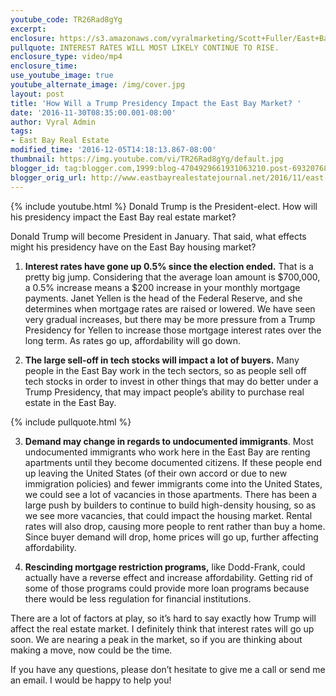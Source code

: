 ```yaml
---
youtube_code: TR26Rad8gYg
excerpt:
enclosure: https://s3.amazonaws.com/vyralmarketing/Scott+Fuller/East+Bay+Real+Estate+Agent-+How+Will+Trump+Affect+the+Real+Estate+Market%253F.mp4
pullquote: INTEREST RATES WILL MOST LIKELY CONTINUE TO RISE.
enclosure_type: video/mp4
enclosure_time:
use_youtube_image: true
youtube_alternate_image: /img/cover.jpg
layout: post
title: 'How Will a Trump Presidency Impact the East Bay Market? '
date: '2016-11-30T08:35:00.001-08:00'
author: Vyral Admin
tags:
- East Bay Real Estate
modified_time: '2016-12-05T14:18:13.867-08:00'
thumbnail: https://img.youtube.com/vi/TR26Rad8gYg/default.jpg
blogger_id: tag:blogger.com,1999:blog-4704929661931063210.post-6932076882068454879
blogger_orig_url: http://www.eastbayrealestatejournal.net/2016/11/east-bay-real-estate-agent-how-will.html
---
```

{% include youtube.html %}
Donald Trump is the President-elect. How will his presidency impact the East Bay real estate market?

Donald Trump will become President in January. That said, what effects might his presidency have on the East Bay housing market?

1. **Interest rates have gone up 0.5% since the election ended.** That is a pretty big jump. Considering that the average loan amount is $700,000, a 0.5% increase means a $200 increase in your monthly mortgage payments. Janet Yellen is the head of the Federal Reserve, and she determines when mortgage rates are raised or lowered. We have seen very gradual increases, but there may be more pressure from a Trump Presidency for Yellen to increase those mortgage interest rates over the long term. As rates go up, affordability will go down.

2. **The large sell-off in tech stocks will impact a lot of buyers.** Many people in the East Bay work in the tech sectors, so as people sell off tech stocks in order to invest in other things that may do better under a Trump Presidency, that may impact people’s ability to purchase real estate in the East Bay.

{% include pullquote.html %}

3. **Demand may change in regards to undocumented immigrants**. Most undocumented immigrants who work here in the East Bay are renting apartments until they become documented citizens. If these people end up leaving the United States (of their own accord or due to new immigration policies) and fewer immigrants come into the United States, we could see a lot of vacancies in those apartments. There has been a large push by builders to continue to build high-density housing, so as we see more vacancies, that could impact the housing market. Rental rates will also drop, causing more people to rent rather than buy a home. Since buyer demand will drop, home prices will go up, further affecting affordability.

4. **Rescinding mortgage restriction programs,** like Dodd-Frank, could actually have a reverse effect and increase affordability. Getting rid of some of those programs could provide more loan programs because there would be less regulation for financial institutions.

There are a lot of factors at play, so it’s hard to say exactly how Trump will affect the real estate market. I definitely think that interest rates will go up soon. We are nearing a peak in the market, so if you are thinking about making a move, now could be the time.

If you have any questions, please don’t hesitate to give me a call or send me an email. I would be happy to help you!
